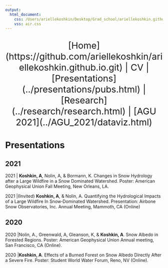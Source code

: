 ```yaml
---
output:
  html_document:
    css: /Users/ariellekoshkin/Desktop/Grad_school/ariellekoshkin.github.io/air.css 
    vss: air.css
---
```

<center>
<p style="font-size:3vw;"> 
[Home](https://github.com/ariellekoshkin/ariellekoshkin.github.io.git) | CV | [Presentations](../presentations/pubs.html) | [Research](../research/research.html) | [AGU 2021](../AGU_2021/dataviz.html)
</p>
</center>

# Presentations

## 2021
2021 | **Koshkin, A**, Nolin, A, & Bormann, K. Changes in Snow Hydrology after  a Large Wildfire 
in a Snow Dominated Watershed. Poster: American Geophysical Union Fall Meeting, New Orleans, LA.

2021 |(Invited) **Koshkin, A**, & Nolin, A. Quantifying the Hydrological Impacts of a Large Wildfire In Snow‐Dominated Watershed. Presentation: Airbone Snow Observatories, Inc. Annual Meeting, Mammoth, CA (Online)

## 2020
2020 |Nolin, A., Greenwald, A, Gleanson, K, & **Koshkin, A**. Snow Albedo in Forested Regions. Poster: American Geophysical Union Annual meeting, San Francisco, CA (Online).

2020 |**Koshkin, A**. Effects of a Burned Forest on Snow Albedo Directly After a Severe Fire. Poster: Student World Water Forum, Reno, NV (Online).

